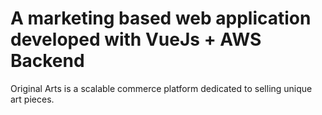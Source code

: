 # A marketing based web application developed with VueJs + AWS Backend

Original Arts is a scalable commerce platform dedicated to selling unique art pieces. 
